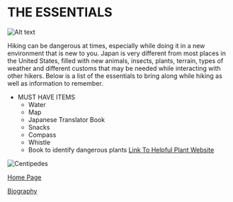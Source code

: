 #          THE ESSENTIALS
![Alt text](https://japan-magazine.jnto.go.jp/jnto2wm/wp-content/uploads/1703_special_keihan02_main.jpg)
 
 Hiking can be dangerous at times, especially while doing it in a new environment that is new to you. Japan is very different from most places in the United States, filled with new animals, insects, plants, terrain, types of weather and different customs that may be needed while interacting with other hikers. Below is a list of the essentials to bring along while hiking as well as information to remember.
 
 + MUST HAVE ITEMS 
    + Water 
    + Map
    + Japanese Translator Book
    + Snacks
    + Compass
    + Whistle
    + Book to identify dangerous plants [Link To Helpful Plant Website](http://www.fukushihoken.metro.tokyo.jp/shokuhin/eng/dokusou/00.html)
 
  ![Centipedes](https://gaijinpot.scdn3.secure.raxcdn.com/app/uploads/sites/4/2017/07/mukade-main-1024x680.jpg)
 
 
 [Home Page](index)
 
 [Biography](bio)

